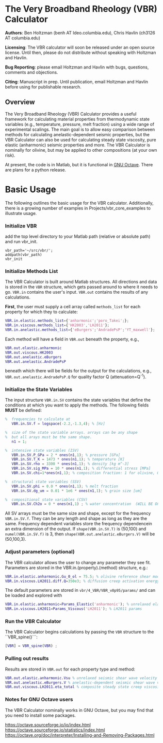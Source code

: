 # The Very Broadband Rheology (VBR) Calculator

**Authors**: Ben Holtzman (benh AT ldeo.columbia.edu), Chris Havlin (ch3126 AT columbia.edu)

**Licensing**: The VBR calculator will soon be released under an open source license. Until then, please do not distribute without speaking with Holtzman and Havlin.

**Bug Reporting**: please email Holtzman and Havlin with bugs, questions, comments and objections.

**Citing**: Manuscript in prep. Until publication, email Holtzman and Havlin before using for publishable research.

## Overview

The Very Broadband Rheology (VBR) Calculator provides a useful framework for calculating material properties from thermodynamic state variables (e.g., temperature, pressure, melt fraction) using a wide range of experimental scalings. The main goal is to allow easy comparison between methods for calculating anelastic-dependent seismic properties, but the VBR Calculator can also be used for calculating steady state viscosity, pure elastic (anharmonic) seismic properties and more. The VBR Calculator is nominally for olivine, but may be applied to other compositions (at your own risk).

At present, the code is in Matlab, but it is functional in [GNU Octave](https://www.gnu.org/software/octave/). There are plans for a python release.

# Basic Usage

The following outlines the basic usage for the VBR calculator. Additionally, there is a growing number of examples in  Projects/vbr_core_examples to illustrate usage.  

### Initialize VBR

add the top level directory to your Matlab path (relative or absolute path) and run vbr_init.
```
vbr_path='~/src/vbr/';
addpath(vbr_path)
vbr_init
```

### Initialize Methods List

The VBR Calculator is built around Matlab structures. All directions and data is stored in the ```VBR``` structure, which gets passed around to where it needs to go. ```VBR.in``` contains the user's input. ```VBR.out``` contains the results of any calculations.

**First**, the user must supply a cell array called ```methods_list``` for each property for which they to calculate:
```Matlab
VBR.in.elastic.methods_list={'anharmonic';'poro_Takei';};
VBR.in.viscous.methods_list={'HK2003','LH2011'};
VBR.in.anelastic.methods_list={'eBurgers';'AndradePsP';'YT_maxwell'};
```

Each method will have a field in ```VBR.out```  beneath the property, e.g.,

```Matlab
VBR.out.elastic.anharmonic
VBR.out.viscous.HK2003
VBR.out.anelastic.eBurgers
VBR.out.anelastic.AndradePsP
```
beneath which there will be fields for the output for the calculations, e.g., ```VBR.out.anelastic.AndradePsP.Q``` for quality factor Q (attenuation=Q<sup>-1</sup>).

### Initialize the State Variables

The input structure ```VBR.in.SV``` contains the state variables that define the conditions at which you want to apply the methods. The following fields **MUST** be defined:

```Matlab
%  frequencies to calculate at
   VBR.in.SV.f = logspace(-2.2,-1.3,4); % [Hz]

%  size of the state variable arrays. arrays can be any shape
%  but all arays must be the same shape.
   n1 = 1;

%  intensive state variables (ISV)
   VBR.in.SV.P_GPa = 2 * ones(n1,1); % pressure [GPa]
   VBR.in.SV.T_K = 1473 * ones(n1,1); % temperature [K]
   VBR.in.SV.rho = 3300 * ones(n1,1); % density [kg m^-3]
   VBR.in.SV.sig_MPa = 10 * ones(n1,1); % differential stress [MPa]
   VBR.in.SV.chi=1*ones(n1,1); % composition fraction: 1 for olivine, 0 for crust (WILL BE REMOVED in future versions)

%  structural state variables (SSV)
   VBR.in.SV.phi = 0.0 * ones(n1,1); % melt fraction
   VBR.in.SV.dg_um = 0.01 * 1e6 * ones(n1,1); % grain size [um]

%  compositional state variables (CSV)
   VBR.in.SV.Ch2o = 0 * ones(n1,1) ; % water concentration  (WILL BE OPTIONAL in future versions)

```

All SV arrays must be the same size and shape, except for the frequency ```VBR.in.SV.f```. They can be any length and shape as long as they are the same. Frequency dependent variables store the frequency dependencein an extra dimension of the output. If ```shape(VBR.in.SV.T)``` is (50,100) and ```numel(VBR.in.SV.f)``` is 3, then  ```shape(VBR.out.anelastic.eBurgers.V)``` will be (50,100,3).

### Adjust parameters (optional)

The VBR calculator allows the user to change any parameter they see fit. Parameters are stored in the VBR.in.(property).(method) structure, e.g.:

```Matlab
VBR.in.elastic.anharmonic.Gu_0_ol = 75.5; % olivine reference shear modulus [GPa]
VBR.in.viscous.LH2011.diff.Q=350e3; % diffusion creep activation energy
```

The default parameters are stored in ```vbr/4_VBR/VBR_v0p95/params/``` and can be loaded and explored with

```Matlab
VBR.in.elastic.anharmonic=Params_Elastic('anharmonic'); % unrelaxed elasticity
VBR.in.viscous.LH2011=Params_Viscous('LH2011'); % LH2011 params
```

### Run the VBR Calculator

The VBR Calculator begins calculations by passing the ```VBR``` structure to the ``VBR_spine()```:

```Matlab
[VBR] = VBR_spine(VBR) ;
```

### Pulling out results

Results are stored in ```VBR.out``` for each property type and method:

```Matlab
VBR.out.elastic.anharmonic.Vsu % unrelaxed seismic shear wave velocity
VBR.out.anelastic.eBurgers.V % anelastic-dependent seismic shear wave velocity
VBR.out.viscous.LH2011.eta_total % composite steady state creep viscosity
```

### Notes for GNU Octave users

The VBR Calculator nominally works in GNU Octave, but you may find that you need to install some packages.

https://octave.sourceforge.io/io/index.html
https://octave.sourceforge.io/statistics/index.html
https://octave.org/doc/interpreter/Installing-and-Removing-Packages.html
